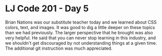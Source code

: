 <h1>LJ Code 201 - Day 5</h1>

Brian Nations was our substitute teacher today and we learned about CSS colors, text, and images. It was good to dig a little deeper on these topics than we had previously. The larger perspective that he brought was also very helpful. He said that you can never stop learning in this industry, and we shouldn't get discouraged by not understanding things at a given time. The additional git instruction was much appreciated.
